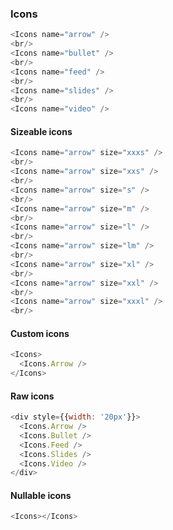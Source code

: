 ### Icons

```js
<Icons name="arrow" />
<br/>
<Icons name="bullet" />
<br/>
<Icons name="feed" />
<br/>
<Icons name="slides" />
<br/>
<Icons name="video" />
```

#### Sizeable icons
```js
<Icons name="arrow" size="xxxs" />
<br/>
<Icons name="arrow" size="xxs" />
<br/>
<Icons name="arrow" size="s" />
<br/>
<Icons name="arrow" size="m" />
<br/>
<Icons name="arrow" size="l" />
<br/>
<Icons name="arrow" size="lm" />
<br/>
<Icons name="arrow" size="xl" />
<br/>
<Icons name="arrow" size="xxl" />
<br/>
<Icons name="arrow" size="xxxl" />
<br/>
```

#### Custom icons
```js
<Icons>
  <Icons.Arrow />
</Icons>
```

#### Raw icons
```js
<div style={{width: '20px'}}>
  <Icons.Arrow />
  <Icons.Bullet />
  <Icons.Feed />
  <Icons.Slides />
  <Icons.Video />
</div>
```

#### Nullable icons
```js
<Icons></Icons>
```
